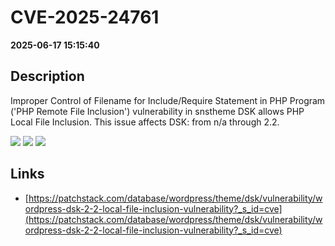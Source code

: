 # CVE-2025-24761

**2025-06-17 15:15:40**

## Description
Improper Control of Filename for Include/Require Statement in PHP Program ('PHP Remote File Inclusion') vulnerability in snstheme DSK allows PHP Local File Inclusion. This issue affects DSK: from n/a through 2.2.

![](https://img.shields.io/static/v1?label=Score&message=8.1&color=red)
![](https://img.shields.io/static/v1?label=Severity&message=HIGH&color=red)
![](https://img.shields.io/static/v1?label=CWE&message=RFI&color=green)

## Links
- [https://patchstack.com/database/wordpress/theme/dsk/vulnerability/wordpress-dsk-2-2-local-file-inclusion-vulnerability?_s_id=cve](https://patchstack.com/database/wordpress/theme/dsk/vulnerability/wordpress-dsk-2-2-local-file-inclusion-vulnerability?_s_id=cve)
